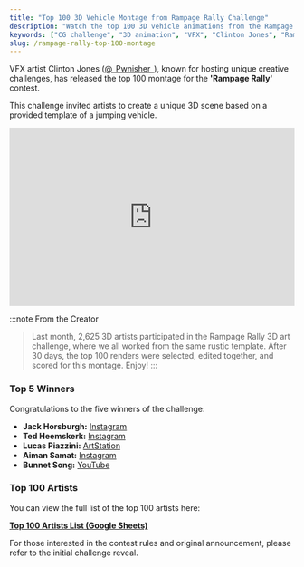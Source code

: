 ```yaml
---
title: "Top 100 3D Vehicle Montage from Rampage Rally Challenge"
description: "Watch the top 100 3D vehicle animations from the Rampage Rally CG challenge, where 2,625 artists created original works from a single template."
keywords: ["CG challenge", "3D animation", "VFX", "Clinton Jones", "Rampage Rally", "motion graphics", "community challenge"]
slug: /rampage-rally-top-100-montage
---
```


VFX artist Clinton Jones ([@\_Pwnisher\_](https://twitter.com/_Pwnisher_)), known for hosting unique creative challenges, has released the top 100 montage for the **'Rampage Rally'** contest.

This challenge invited artists to create a unique 3D scene based on a provided template of a jumping vehicle.

<iframe width="100%" height="315" src="https://www.youtube.com/embed/yW5WIyEe_eE" title="YouTube video player" frameborder="0" allow="accelerometer; autoplay; clipboard-write; encrypted-media; gyroscope; picture-in-picture" allowfullscreen></iframe>

:::note From the Creator
> Last month, 2,625 3D artists participated in the Rampage Rally 3D art challenge, where we all worked from the same rustic template. After 30 days, the top 100 renders were selected, edited together, and scored for this montage. Enjoy!
:::

### Top 5 Winners

Congratulations to the five winners of the challenge:

-   **Jack Horsburgh:** [Instagram](https://www.instagram.com/jakarius321/)
-   **Ted Heemskerk:** [Instagram](https://www.instagram.com/ted.heemskerk?igsh=MXNraXFyZGpsajF2bw%3D%3D)
-   **Lucas Piazzini:** [ArtStation](https://www.artstation.com/lucaspiazzini)
-   **Aiman Samat:** [Instagram](https://www.instagram.com/aiman_samat/)
-   **Bunnet Song:** [YouTube](https://www.youtube.com/@BunnetSong)

### Top 100 Artists

You can view the full list of the top 100 artists here:

[**Top 100 Artists List (Google Sheets)**](https://docs.google.com/spreadsheets/d/1gyUlQ1KUuKKyC3UvmxAXDMl1gxBz94TCUqOi6erMjsU/edit?gid=0#gid=0)

For those interested in the contest rules and original announcement, please refer to the initial challenge reveal.
